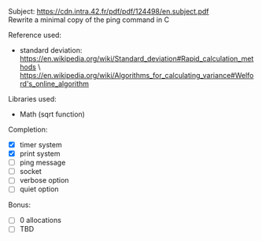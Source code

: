 Subject: https://cdn.intra.42.fr/pdf/pdf/124498/en.subject.pdf \
Rewrite a minimal copy of the ping command in C

Reference used:
- standard deviation: https://en.wikipedia.org/wiki/Standard_deviation#Rapid_calculation_methods \ https://en.wikipedia.org/wiki/Algorithms_for_calculating_variance#Welford's_online_algorithm

Libraries used:
- Math (sqrt function)

Completion:
- [x] timer system
- [x] print system
- [ ] ping message
- [ ] socket
- [ ] verbose option
- [ ] quiet option

Bonus:
- [ ] 0 allocations
- [ ] TBD